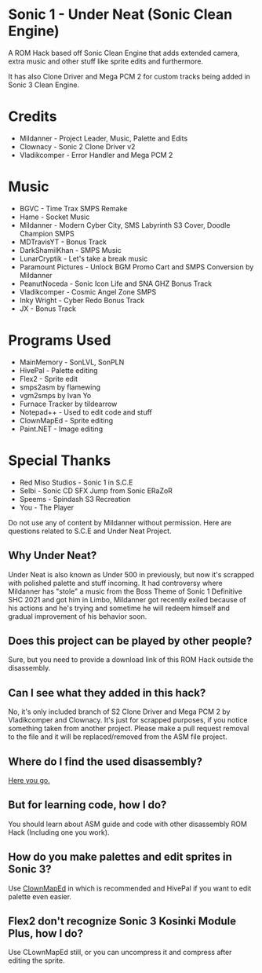 # Sonic 1 - Under Neat (Sonic Clean Engine)
A ROM Hack based off Sonic Clean Engine that adds extended camera, extra music and other stuff like sprite edits and furthermore.

It has also Clone Driver and Mega PCM 2 for custom tracks being added in Sonic 3 Clean Engine.

# Credits
* Mildanner - Project Leader, Music, Palette and Edits
* Clownacy - Sonic 2 Clone Driver v2
* Vladikcomper - Error Handler and Mega PCM 2

# Music
* BGVC - Time Trax SMPS Remake
* Hame - Socket Music
* Mildanner - Modern Cyber City, SMS Labyrinth S3 Cover, Doodle Champion SMPS
* MDTravisYT - Bonus Track
* DarkShamilKhan - SMPS Music
* LunarCryptik - Let's take a break music
* Paramount Pictures - Unlock BGM Promo Cart and SMPS Conversion by Mildanner
* PeanutNoceda - Sonic Icon Life and SNA GHZ Bonus Track
* Vladikcomper - Cosmic Angel Zone SMPS
* Inky Wright - Cyber Redo Bonus Track
* JX - Bonus Track

# Programs Used
* MainMemory - SonLVL, SonPLN
* HivePal - Palette editing
* Flex2 - Sprite edit
* smps2asm by flamewing
* vgm2smps by Ivan Yo
* Furnace Tracker by tildearrow
* Notepad++ - Used to edit code and stuff
* ClownMapEd - Sprite editing
* Paint.NET - Image editing

# Special Thanks
* Red Miso Studios - Sonic 1 in S.C.E
* Selbi - Sonic CD SFX Jump from Sonic ERaZoR
* Speems - Spindash S3 Recreation
* You - The Player

Do not use any of content by Mildanner without permission.
Here are questions related to S.C.E and Under Neat Project.
## Why Under Neat?
Under Neat is also known as Under 500 in previously, but now it's scrapped with polished palette and stuff incoming. It had controversy where Mildanner has "stole" a music from the Boss Theme of Sonic 1 Definitive SHC 2021 and got him in Limbo, Mildanner got recently exiled because of his actions and he's trying and sometime he will redeem himself and gradual improvement of his behavior soon.
## Does this project can be played by other people?
Sure, but you need to provide a download link of this ROM Hack outside the disassembly.
## Can I see what they added in this hack?
No, it's only included branch of S2 Clone Driver and Mega PCM 2 by Vladikcomper and Clownacy. It's just for scrapped purposes, if you notice something taken from another project. Please make a pull request removal to the file and it will be replaced/removed from the ASM file project.
## Where do I find the used disassembly?
[Here you go.](https://github.com/TheBlad768/Sonic-1-in-Sonic-3-S.C.E.-)
## But for learning code, how I do?
You should learn about ASM guide and code with other disassembly ROM Hack (Including one you work).
## How do you make palettes and edit sprites in Sonic 3?
Use [ClownMapEd](https://github.com/Clownacy/ClownMapEd) in which is recommended and HivePal if you want to edit palette even easier.
## Flex2 don't recognize Sonic 3 Kosinki Module Plus, how I do?
Use CLownMapEd still, or you can uncompress it and compress after editing the sprite.
